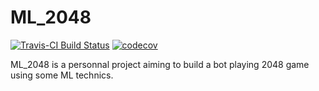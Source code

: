 ML_2048
=======
[![Travis-CI Build Status](https://api.travis-ci.org/ELToulemonde/ml_2048.png?branch=master)](https://travis-ci.org/ELToulemonde/dataPreparation)   [![codecov](https://codecov.io/gh/ELToulemonde/ml_2048/branch/master/graph/badge.svg)](https://codecov.io/gh/ELToulemonde/ml_2048)

ML_2048 is a personnal project aiming to build a bot playing 2048 game using some ML technics.
